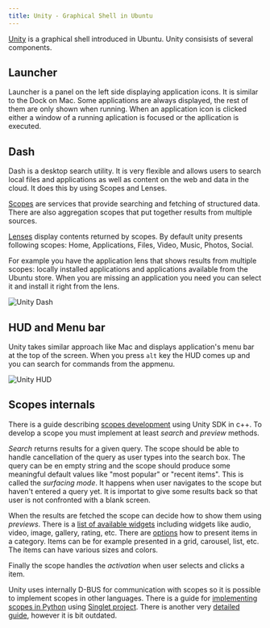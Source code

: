 ```yaml
---
title: Unity - Graphical Shell in Ubuntu
---
```


[Unity](https://unity.ubuntu.com/) is a graphical shell introduced in Ubuntu. Unity consisists of several components.

## Launcher

Launcher is a panel on the left side displaying application icons. It is similar to the Dock on Mac. Some applications are always displayed, the rest of them are only shown when running. When an application icon is clicked either a window of a running aplication is focused or the apllication is executed.

## Dash 

Dash is a desktop search utility. It is very flexible and allows users to search local files and applications as well as content on the web and data in the cloud. It does this by using Scopes and Lenses.

[Scopes](https://developer.ubuntu.com/en/scopes/) are services that provide searching and fetching of structured data. There are also aggregation scopes that put together results from multiple sources.

[Lenses](https://wiki.ubuntu.com/Unity/Lenses/Ideas) display contents returned by scopes. By default unity presents following scopes: Home, Applications, Files, Video, Music, Photos, Social.

For example you have the application lens that shows results from multiple scopes: locally installed applications and applications available from the Ubuntu store. When you are missing an application you need you can select it and install it right from the lens.

![Unity Dash](../img/unity5.png)

## HUD and Menu bar

Unity takes similar approach like Mac and displays application's menu bar at the top of the screen. When you press `alt` key the HUD comes up and you can search for commands from the appmenu.

![Unity HUD](../img/unity2.png)

## Scopes internals

There is a guide describing [scopes development](https://developer.ubuntu.com/api/scopes/sdk-14.10/index/) using Unity SDK in c++. To develop a scope you must implement at least *search* and *preview* methods.

*Search* returns results for a given query. The scope should be able to handle cancellation of the query as user types into the search box. The query can be en empty string and the scope should produce some meaningful default values like "most popular" or "recent items". This is called the *surfacing mode*. It happens when user navigates to the scope but haven't entered a query yet. It is importat to give some results back so that user is not confronted with a blank screen.

When the results are fetched the scope can decide how to show them using *previews*. There is a [list of available widgets](https://developer.ubuntu.com/api/scopes/sdk-14.10/previewwidgets/) including widgets like audio, video, image, gallery, rating, etc. There are [options](https://developer.ubuntu.com/api/scopes/sdk-14.10/unity.scopes.CategoryRenderer/#jsonschema1) how to present items in a category. Items can be for example presented in a grid, carousel, list, etc. The items can have various sizes and colors.

Finally the scope handles the *activation* when user selects and clicks a item.

Unity uses internally D-BUS for communication with scopes so it is possible to implement scopes in other languages. There is a guide for [implementing scopes in Python](http://mhall119.com/2012/01/simplified-unity-lens-development-with-singlet/) using [Singlet project](https://code.launchpad.net/singlet). There is another very [detailed guide](https://saravananthirumuruganathan.wordpress.com/2011/08/05/tutorial-on-writing-ubuntu-lensesplaces-in-python/), however it is bit outdated.
